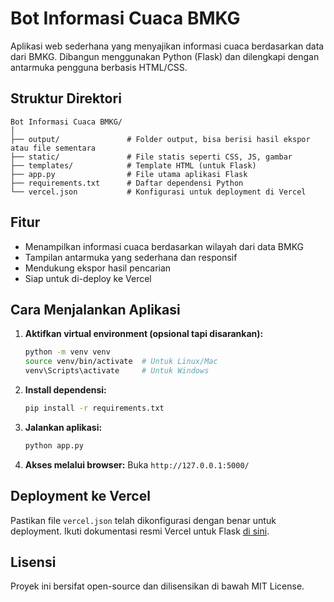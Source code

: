 # Bot Informasi Cuaca BMKG

Aplikasi web sederhana yang menyajikan informasi cuaca berdasarkan data dari BMKG. Dibangun menggunakan Python (Flask) dan dilengkapi dengan antarmuka pengguna berbasis HTML/CSS.

## Struktur Direktori

```
Bot Informasi Cuaca BMKG/
│
├── output/               # Folder output, bisa berisi hasil ekspor atau file sementara
├── static/               # File statis seperti CSS, JS, gambar
├── templates/            # Template HTML (untuk Flask)
├── app.py                # File utama aplikasi Flask
├── requirements.txt      # Daftar dependensi Python
└── vercel.json           # Konfigurasi untuk deployment di Vercel
```

## Fitur

- Menampilkan informasi cuaca berdasarkan wilayah dari data BMKG
- Tampilan antarmuka yang sederhana dan responsif
- Mendukung ekspor hasil pencarian
- Siap untuk di-deploy ke Vercel

## Cara Menjalankan Aplikasi

1. **Aktifkan virtual environment (opsional tapi disarankan):**

   ```bash
   python -m venv venv
   source venv/bin/activate  # Untuk Linux/Mac
   venv\Scripts\activate     # Untuk Windows
   ```

2. **Install dependensi:**

   ```bash
   pip install -r requirements.txt
   ```

3. **Jalankan aplikasi:**

   ```bash
   python app.py
   ```

4. **Akses melalui browser:**
   Buka `http://127.0.0.1:5000/`

## Deployment ke Vercel

Pastikan file `vercel.json` telah dikonfigurasi dengan benar untuk deployment. Ikuti dokumentasi resmi Vercel untuk Flask [di sini](https://vercel.com/docs/concepts/functions/serverless-functions/python).

## Lisensi

Proyek ini bersifat open-source dan dilisensikan di bawah MIT License.

